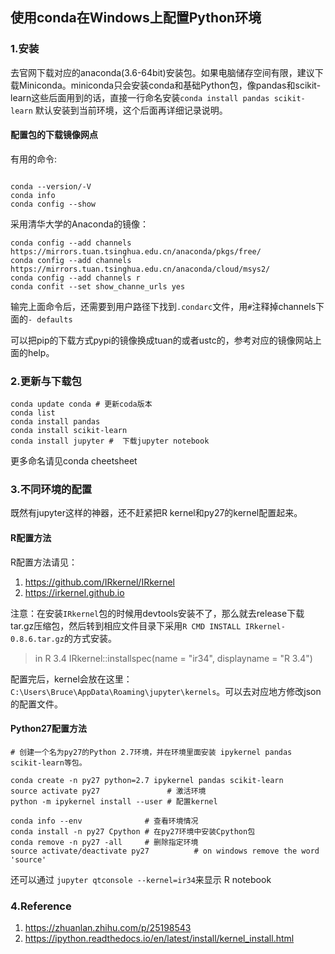 ## 使用conda在Windows上配置Python环境

### 1.安装

去官网下载对应的anaconda(3.6-64bit)安装包。如果电脑储存空间有限，建议下载Miniconda。miniconda只会安装conda和基础Python包，像pandas和scikit-learn这些后面用到的话，直接一行命名安装`conda install pandas scikit-learn` 默认安装到当前环境，这个后面再详细记录说明。

#### 配置包的下载镜像网点

有用的命令: 

```shell

conda --version/-V
conda info
conda config --show
```

采用清华大学的Anaconda的镜像：

```shell
conda config --add channels https://mirrors.tuan.tsinghua.edu.cn/anaconda/pkgs/free/
conda config --add channels https://mirrors.tuan.tsinghua.edu.cn/anaconda/cloud/msys2/
conda config --add channels r
conda confit --set show_channe_urls yes
```

输完上面命令后，还需要到用户路径下找到`.condarc`文件，用`#`注释掉channels下面的`- defaults`

可以把pip的下载方式pypi的镜像换成tuan的或者ustc的，参考对应的镜像网站上面的help。

### 2.更新与下载包

```shell
conda update conda # 更新coda版本
conda list
conda install pandas
conda install scikit-learn
conda install jupyter #  下载jupyter notebook
```
更多命名请见conda cheetsheet

### 3.不同环境的配置

既然有jupyter这样的神器，还不赶紧把R kernel和py27的kernel配置起来。

#### R配置方法

R配置方法请见：    
1. <https://github.com/IRkernel/IRkernel>
2. <https://irkernel.github.io>

注意：在安装`IRkernel`包的时候用devtools安装不了，那么就去release下载tar.gz压缩包，然后转到相应文件目录下采用`R CMD INSTALL IRkernel-0.8.6.tar.gz`的方式安装。

> in R 3.4  IRkernel::installspec(name = "ir34", displayname = "R 3.4") 

配置完后，kernel会放在这里：`C:\Users\Bruce\AppData\Roaming\jupyter\kernels`。可以去对应地方修改json的配置文件。

#### Python27配置方法

```shell
# 创建一个名为py27的Python 2.7环境，并在环境里面安装 ipykernel pandas scikit-learn等包。

conda create -n py27 python=2.7 ipykernel pandas scikit-learn 
source activate py27               # 激活环境
python -m ipykernel install --user # 配置kernel
```

```shell
conda info --env              # 查看环境情况
conda install -n py27 Cpython # 在py27环境中安装Cpython包
conda remove -n py27 -all     # 删除指定环境 
source activate/deactivate py27          # on windows remove the word 'source'
```

还可以通过 `jupyter qtconsole --kernel=ir34`来显示 R notebook


### 4.Reference

1. <https://zhuanlan.zhihu.com/p/25198543>
2. <https://ipython.readthedocs.io/en/latest/install/kernel_install.html>

